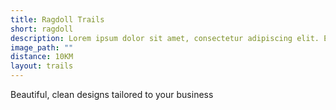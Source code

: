 ```yaml
---
title: Ragdoll Trails
short: ragdoll
description: Lorem ipsum dolor sit amet, consectetur adipiscing elit. Etiam molestie nisl sed quam iaculis faucibus. Sed metus augue, fringilla ut ligula ac, ultrices tincidunt orci. Duis sed eleifend ipsum. Nunc in nibh ac purus finibus fringilla ut vel nulla. Fusce non ornare augue. Sed laoreet erat massa, ut hendrerit nisi suscipit non. Duis dignissim nisl id gravida accumsan. Duis velit quam, sagittis ac facilisis eu, sodales in ex. Vivamus cursus pharetra quam, ut congue ex accumsan quis. Sed velit tortor, eleifend in erat non, luctus eleifend odio. Nam tincidunt at mi id venenatis. Fusce convallis, nisl eu gravida posuere, ipsum libero faucibus velit, nec iaculis mi dui ac metus. Nam metus quam, vestibulum sed lectus non, mattis cursus urna. Nunc euismod augue id est convallis, sit amet volutpat nisl varius. Aenean ut tellus et nibh venenatis pulvinar eget sit amet sem. Nam hendrerit facilisis magna, at fermentum turpis interdum eu.
image_path: ""
distance: 10KM
layout: trails
---
```


Beautiful, clean designs tailored to your business